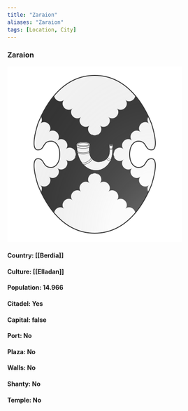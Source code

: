 ```yaml
---
title: "Zaraion"
aliases: "Zaraion"
tags: [Location, City]
---
```

### Zaraion
![](attachment/af2cdde3571bd05c660df7bc41b98174.svg)

#### Country: [[Berdia]]

#### Culture: [[Elladan]]

#### Population: 14.966

#### Citadel: Yes

#### Capital: false

#### Port: No

#### Plaza: No

#### Walls: No

#### Shanty: No

#### Temple: No

